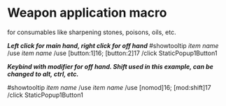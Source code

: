 # Weapon application macro
for consumables like sharpening stones, poisons, oils, etc.

***Left click for main hand, right click for off hand***
#showtooltip *item name*
/use *item name*
/use [button:1]16; [button:2]17
/click StaticPopup1Button1


***Keybind with modifier for off hand. Shift used in this example, can be changed to alt, ctrl, etc.***

#showtooltip *item name*
/use *item name*
/use [nomod]16; [mod:shift]17
/click StaticPopup1Button1
